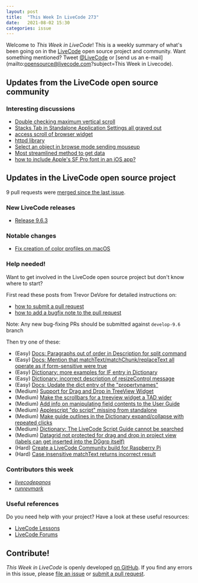 ```yaml
---
layout: post
title:  "This Week In LiveCode 273"
date:   2021-08-02 15:30
categories: issue
---
```


Welcome to *This Week in LiveCode*!  This is a weekly summary of what's been
going on in the [LiveCode](https://livecode.com/) open source project and
community.  Want something mentioned?  Tweet
[@LiveCode](https://twitter.com/LiveCode) or
[send us an e-mail](mailto:opensource@livecode.com?subject=This Week in Livecode).

## Updates from the LiveCode open source community

<!--
### News & blog posts

- [Austrian High School Teaches LiveCode](https://livecode.com/austrian-high-school-livecode-certificatio/)
-->

### Interesting discussions

- [Double checking maximum vertical scroll](https://www.mail-archive.com/use-livecode@lists.runrev.com/msg112721.html)
- [Stacks Tab in Standalone Application Settings all grayed out](https://www.mail-archive.com/use-livecode@lists.runrev.com/msg112724.html)
- [access scroll of browser widget](https://www.mail-archive.com/use-livecode@lists.runrev.com/msg112732.html)
- [httpd library](https://www.mail-archive.com/use-livecode@lists.runrev.com/msg112745.html)
- [Select an object in browse mode sending mouseup](https://www.mail-archive.com/use-livecode@lists.runrev.com/msg112775.html)
- [Most streamlined method to get data](https://www.mail-archive.com/use-livecode@lists.runrev.com/msg112790.html)
- [how to include Apple's SF Pro font in an iOS app?](https://www.mail-archive.com/use-livecode@lists.runrev.com/msg112801.html)

## Updates in the LiveCode open source project

9 pull requests were [merged since the last issue](https://github.com/search?q=org%3Alivecode+is%3Apublic+is%3Apr+is%3Amerged+merged%3A2021-07-20..2021-08-02&type=Issues).


### New LiveCode releases

- [Release 9.6.3](https://www.mail-archive.com/use-livecode@lists.runrev.com/msg112804.html)



### Notable changes

- [Fix creation of color profiles on macOS](https://github.com/livecode/livecode/pull/7596)


<!---
### Bug of the week

- [Bug 23245 - mobileSetKeyboardDisplay "pan" doesn't show typing changes until closed](https://quality.livecode.com/show_bug.cgi?id=23245)

The reporter provided a helpful sample stack and a detailed recipe that allowed us to test and confirm the problem quickly.
--->

### Help needed!

Want to get involved in the LiveCode open source project but don't know where
to start?  

First read these posts from Trevor DeVore for detailed instructions on:

- [how to submit a pull request](https://www.mail-archive.com/use-livecode@lists.runrev.com/msg98530.html)
- [how to add a bugfix note to the pull request](https://www.mail-archive.com/use-livecode@lists.runrev.com/msg98611.html)

Note: Any new bug-fixing PRs should be submitted against `develop-9.6` branch

Then try one of these:

- (Easy) [Docs: Paragraphs out of order in Description for split command](https://quality.livecode.com/show_bug.cgi?id=23071)
- (Easy) [Docs: Mention that matchText/matchChunk/replaceText all operate as if form-sensitive were true](https://quality.livecode.com/show_bug.cgi?id=15311)
- (Easy) [Dictionary: more examples for IF entry in Dictionary](https://quality.livecode.com/show_bug.cgi?id=22589)
- (Easy) [Dictionary: incorrect description of resizeControl message](https://quality.livecode.com/show_bug.cgi?id=17118)
- (Easy) [Docs: Update the dict entry of the "propertynames"](https://quality.livecode.com/show_bug.cgi?id=7375)
- (Medium) [Support for Drag and Drop in TreeView Widget](https://quality.livecode.com/show_bug.cgi?id=23147)
- (Medium) [Make the scrollbars for a treeview widget a TAD wider](https://quality.livecode.com/show_bug.cgi?id=23000)
- (Medium) [Add info on manipulating field contents to the User Guide](http://quality.livecode.com/show_bug.cgi?id=18990)
- (Medium) [Applescript "do script" missing from standalone](http://quality.livecode.com/show_bug.cgi?id=20993)
- (Medium) [Make guide outlines in the Dictionary expand/collapse with repeated clicks](http://quality.livecode.com/show_bug.cgi?id=18184)
- (Medium) [Dictionary: The LiveCode Script Guide cannot be searched](http://quality.livecode.com/show_bug.cgi?id=15957)
- (Medium) [Datagrid not protected for drag and drop in project view (labels can get inserted into the DGgrp itself)](https://quality.livecode.com/show_bug.cgi?id=21750)
- (Hard) [Create a LiveCode Community build for Raspberry Pi](http://forums.livecode.com/viewtopic.php?f=76&t=27912)
- (Hard) [Case insensitive matchText returns incorrect result](https://quality.livecode.com/show_bug.cgi?id=15312)


### Contributors this week

- *[livecodepanos](https://github.com/livecodepanos)*
- *[runrevmark](https://github.com/runrevmark)*


### Useful references

Do you need help with your project? Have a look at these useful resources:

- [LiveCode Lessons](https://lessons.livecode.com)
- [LiveCode Forums](https://forums.livecode.com/index.php)

<!--
## Other LiveCode News

This section brings you other interesting news from across the LiveCode universe over the last week. This section may include non OSS projects.

- [AppStore rejections](https://www.mail-archive.com/use-livecode@lists.runrev.com/msg112306.html)
- [All new Kognition beta - LiveCode all-in Knowledgebase](https://www.mail-archive.com/use-livecode@lists.runrev.com/msg112323.html)
- [Really need In App Purchasing for macOS](https://www.mail-archive.com/use-livecode@lists.runrev.com/msg112333.html)
-->

<!---
## Upcoming events

* [New England Livecode Users Group - May 1st 2021](https://forums.livecode.com/viewtopic.php?f=50&t=33729)
--->

## Contribute!

*This Week in LiveCode* is openly developed
[on GitHub](https://github.com/livecode/this-week-in-livecode).
If you find any errors in this issue, please
[file an issue](https://github.com/livecode/this-week-in-livecode/issues) or
[submit a pull request](https://github.com/livecode/this-week-in-livecode/pulls).
